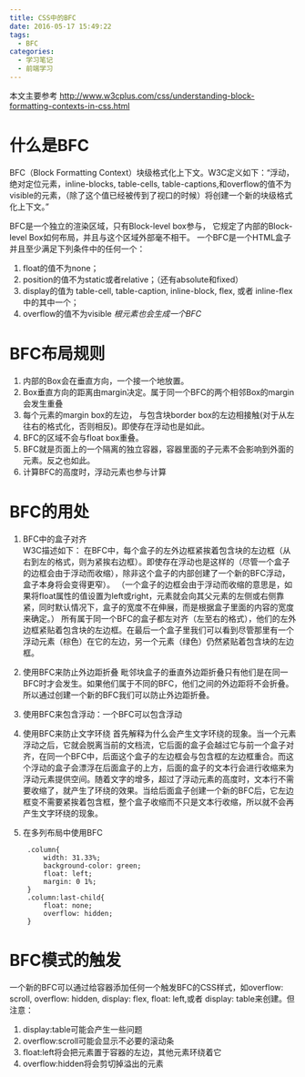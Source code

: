 ```yaml
---
title: CSS中的BFC
date: 2016-05-17 15:49:22
tags: 
  - BFC
categories:
  - 学习笔记
  - 前端学习
---
```

本文主要参考  http://www.w3cplus.com/css/understanding-block-formatting-contexts-in-css.html

# 什么是BFC
BFC（Block Formatting Context）块级格式化上下文。W3C定义如下：“浮动，绝对定位元素，inline-blocks, table-cells, table-captions,和overflow的值不为visible的元素，（除了这个值已经被传到了视口的时候）将创建一个新的块级格式化上下文。”
<!-- more -->
BFC是一个独立的渲染区域，只有Block-level box参与， 它规定了内部的Block-level Box如何布局，并且与这个区域外部毫不相干。
一个BFC是一个HTML盒子并且至少满足下列条件中的任何一个：

1. float的值不为none；
2. position的值不为static或者relative；（还有absolute和fixed）
3. display的值为 table-cell, table-caption, inline-block, flex, 或者 inline-flex中的其中一个；
4. overflow的值不为visible
*根元素也会生成一个BFC*

# BFC布局规则

1. 内部的Box会在垂直方向，一个接一个地放置。
2. Box垂直方向的距离由margin决定。属于同一个BFC的两个相邻Box的margin会发生重叠
3. 每个元素的margin box的左边， 与包含块border box的左边相接触(对于从左往右的格式化，否则相反)。即使存在浮动也是如此。
4. BFC的区域不会与float box重叠。
5. BFC就是页面上的一个隔离的独立容器，容器里面的子元素不会影响到外面的元素。反之也如此。
6. 计算BFC的高度时，浮动元素也参与计算

# BFC的用处
1. BFC中的盒子对齐  
W3C描述如下：
在BFC中，每个盒子的左外边框紧挨着包含块的左边框（从右到左的格式，则为紧挨右边框）。即使存在浮动也是这样的（尽管一个盒子的边框会由于浮动而收缩），除非这个盒子的内部创建了一个新的BFC浮动，盒子本身将会变得更窄）。
（一个盒子的边框会由于浮动而收缩的意思是，如果将float属性的值设置为left或right，元素就会向其父元素的左侧或右侧靠紧，同时默认情况下，盒子的宽度不在伸展，而是根据盒子里面的内容的宽度来确定。）
所有属于同一个BFC的盒子都左对齐（左至右的格式），他们的左外边框紧贴着包含块的左边框。在最后一个盒子里我们可以看到尽管那里有一个浮动元素（棕色）在它的左边，另一个元素（绿色）仍然紧贴着包含块的左边框。
2. 使用BFC来防止外边距折叠
毗邻块盒子的垂直外边距折叠只有他们是在同一BFC时才会发生。如果他们属于不同的BFC，他们之间的外边距将不会折叠。所以通过创建一个新的BFC我们可以防止外边距折叠。
3. 使用BFC来包含浮动：一个BFC可以包含浮动
4. 使用BFC来防止文字环绕
首先解释为什么会产生文字环绕的现象。当一个元素浮动之后，它就会脱离当前的文档流，它后面的盒子会越过它与前一个盒子对齐，在同一个BFC中，后面这个盒子的左边框会与包含框的左边框重合。而这个浮动的盒子会漂浮在后面盒子的上方，后面的盒子的文本行会进行收缩来为浮动元素提供空间。随着文字的增多，超过了浮动元素的高度时，文本行不需要收缩了，就产生了环绕的效果。当给后面盒子创建一个新的BFC后，它左边框变不需要紧挨着包含框，整个盒子收缩而不只是文本行收缩，所以就不会再产生文字环绕的现象。

5. 在多列布局中使用BFC

		.column{
		    width: 31.33%;
		    background-color: green;
		    float: left;
		    margin: 0 1%;
		}
		.column:last-child{
		    float: none;
		    overflow: hidden; 
		}

# BFC模式的触发

一个新的BFC可以通过给容器添加任何一个触发BFC的CSS样式，如overflow: scroll, overflow: hidden, display: flex, float: left,或者 display: table来创建。但注意：

1. display:table可能会产生一些问题
2. overflow:scroll可能会显示不必要的滚动条
3. float:left将会把元素置于容器的左边，其他元素环绕着它
4. overflow:hidden将会剪切掉溢出的元素
